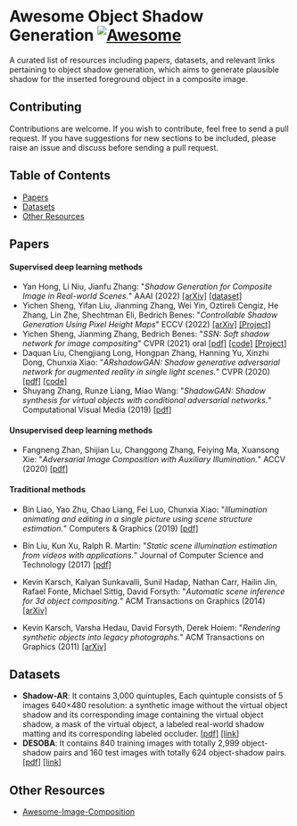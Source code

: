 # Awesome Object Shadow Generation [![Awesome](https://cdn.rawgit.com/sindresorhus/awesome/d7305f38d29fed78fa85652e3a63e154dd8e8829/media/badge.svg)](https://github.com/sindresorhus/awesome)

A curated list of resources including papers, datasets, and relevant links pertaining to object shadow generation, which aims to generate plausible shadow for the inserted foreground object in a composite image.

## Contributing

Contributions are welcome.  If you wish to contribute, feel free to send a pull request. If you have suggestions for new sections to be included, please raise an issue and discuss before sending a pull request.

## Table of Contents
+ [Papers](#Papers)
+ [Datasets](#Datasets)
+ [Other Resources](#Other-resources)


## Papers

#### Supervised deep learning methods
+ Yan Hong, Li Niu, Jianfu Zhang: "*Shadow Generation for Composite Image in Real-world Scenes.*" AAAI (2022) [[arXiv]](https://arxiv.org/pdf/2104.10338v1.pdf) [[dataset]](https://github.com/bcmi/Object-Shadow-Generation-Dataset-DESOBA)
+ Yichen Sheng, Yifan Liu, Jianming Zhang, Wei Yin, Oztireli Cengiz, He Zhang, Lin Zhe, Shechtman Eli, Bedrich Benes: "*Controllable Shadow Generation Using Pixel Height Maps*" ECCV (2022) [[arXiv]](https://arxiv.org/pdf/2207.05385.pdf) [[Project]](https://shengcn.github.io/SSG/)
+ Yichen Sheng, Jianming Zhang, Bedrich Benes: "*SSN: Soft shadow network for image compositing*" CVPR (2021) oral [[pdf]](https://openaccess.thecvf.com/content/CVPR2021/papers/Sheng_SSN_Soft_Shadow_Network_for_Image_Compositing_CVPR_2021_paper.pdf)  [[code]](https://github.com/ShengCN/SSN_SoftShadowNet) [[Project]](https://shengcn.github.io/SSN/)
+ Daquan Liu, Chengjiang  Long, Hongpan Zhang, Hanning Yu, Xinzhi  Dong, Chunxia Xiao: "*ARshadowGAN: Shadow generative adversarial network for augmented reality in single light scenes.*" CVPR (2020) [[pdf]](https://openaccess.thecvf.com/content_CVPR_2020/papers/Liu_ARShadowGAN_Shadow_Generative_Adversarial_Network_for_Augmented_Reality_in_Single_CVPR_2020_paper.pdf) [[code]](https://github.com/ldq9526/ARShadowGAN)
+ Shuyang Zhang, Runze Liang, Miao Wang: "*ShadowGAN: Shadow synthesis for virtual objects with conditional adversarial networks.*" Computational Visual Media (2019) [[pdf]](https://link.springer.com/content/pdf/10.1007/s41095-019-0136-1.pdf)

#### Unsupervised deep learning methods

+ Fangneng Zhan, Shijian Lu, Changgong Zhang, Feiying Ma, Xuansong Xie: "*Adversarial Image Composition with Auxiliary Illumination.*" ACCV (2020) [[pdf]](https://openaccess.thecvf.com/content/ACCV2020/papers/Zhan_Adversarial_Image_Composition_with_Auxiliary_Illumination_ACCV_2020_paper.pdf)

#### Traditional methods

+ Bin Liao, Yao Zhu, Chao Liang, Fei Luo, Chunxia Xiao: "*Illumination animating and editing in a single picture using scene structure estimation.*" Computers & Graphics (2019) [[pdf]](https://www.sciencedirect.com/science/article/abs/pii/S0097849319300627)

+ Bin Liu, Kun Xu, Ralph R. Martin: "*Static scene illumination estimation from videos with applications.*" Journal of Computer Science and Technology (2017) [[pdf]](https://link.springer.com/content/pdf/10.1007/s11390-017-1734-y.pdf)

+ Kevin Karsch, Kalyan Sunkavalli, Sunil Hadap, Nathan Carr, Hailin Jin, Rafael Fonte, Michael Sittig, David Forsyth: "*Automatic scene inference for 3d object compositing.*" ACM Transactions on Graphics (2014) [[arXiv]](https://arxiv.org/pdf/1912.12297.pdf)

+ Kevin Karsch, Varsha Hedau, David Forsyth, Derek Hoiem: "*Rendering synthetic objects into legacy photographs.*" ACM Transactions on Graphics (2011) [[arXiv]](https://arxiv.org/pdf/1912.11565.pdf)


## Datasets

+ **Shadow-AR**:  It contains 3,000 quintuples,  Each quintuple consists of 5 images 640×480 resolution: a synthetic image without the virtual object shadow and its corresponding image containing the virtual object shadow, a mask of the virtual object, a labeled real-world shadow matting and its corresponding labeled occluder. [[pdf]](https://openaccess.thecvf.com/content_CVPR_2020/papers/Liu_ARShadowGAN_Shadow_Generative_Adversarial_Network_for_Augmented_Reality_in_Single_CVPR_2020_paper.pdf) [[link]](https://github.com/ldq9526/ARShadowGAN)
+ **DESOBA**: It contains 840 training images with totally 2,999 object-shadow pairs and 160 test images with totally 624 object-shadow pairs. [[pdf]](https://arxiv.org/pdf/2104.10338v1.pdf) [[link]](https://github.com/bcmi/Object-Shadow-Generation-Dataset-DESOBA)
 
## Other Resources

+ [Awesome-Image-Composition](https://github.com/bcmi/Awesome-Image-Composition)

